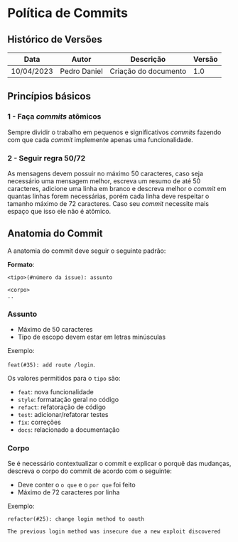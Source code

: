 # Política de Commits

## Histórico de Versões

|Data| Autor |Descrição| Versão|
|--|--|--|--|
| 10/04/2023| Pedro Daniel  | Criação do documento| 1.0 |

## Princípios básicos

### 1 - Faça  _commits_  atômicos

Sempre dividir o trabalho em pequenos e significativos _commits_ fazendo com que cada _commit_ implemente apenas uma funcionalidade.

### 2 - Seguir regra 50/72

As mensagens devem possuir no máximo 50 caracteres, caso seja necessário uma mensagem melhor, escreva um resumo de até 50 caracteres, adicione uma linha em branco e descreva melhor o _commit_ em quantas linhas forem necessárias, porém cada linha deve respeitar o tamanho máximo de 72 caracteres. Caso seu _commit_ necessite mais espaço que isso ele não é atômico.

## Anatomia do Commit

A anatomia do commit deve seguir o seguinte padrão:

**Formato**:

```
<tipo>(#número da issue): assunto

<corpo>
..
```

### Assunto

-   Máximo de 50 caracteres
-   Tipo de escopo devem estar em letras minúsculas

Exemplo:

`feat(#35): add route /login`.

Os valores permitidos para o  `tipo`  são:

-   `feat`: nova funcionalidade
-   `style`: formatação geral no código
-   `refact`: refatoração de código
-   `test`: adicionar/refatorar testes
-   `fix`: correções
-   `docs`: relacionado a documentação

### Corpo

Se é necessário contextualizar o commit e explicar o porquê das mudanças, descreva o corpo do commit de acordo com o seguinte:

-   Deve conter o  `o que`  e o  `por que`  foi feito
-   Máximo de 72 caracteres por linha

Exemplo:

```
refactor(#25): change login method to oauth 

The previous login method was insecure due a new exploit discovered
```